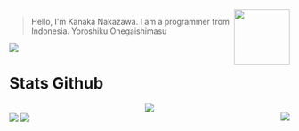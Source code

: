 <img align="right" width="100" height="100" src="https://avatars.githubusercontent.com/KanakaID">

> Hello, I'm Kanaka Nakazawa. I am a programmer from Indonesia. Yoroshiku Onegaishimasu
<img src="https://discord.c99.nl/widget/theme-2/566214348368773121.png">

# Stats Github
<div align="center"><img src="https://github-profile-trophy.vercel.app/?username=KanakaID&theme=dracula&count_private=true"></div>
<img align="center" src="https://github-readme-stats.vercel.app/api?username=KanakaID&show_icons=true&hide_border=true&theme=tokyonight"><img align="right" src="https://github-readme-stats.vercel.app/api/top-langs/?username=KanakaID&theme=tokyonight&hide=batchfile">
<img align="center" src="https://github-readme-stats.vercel.app/api?username=KanakaID&bg_color=30,e96443,904e95&title_color=fff&text_color=fff">
